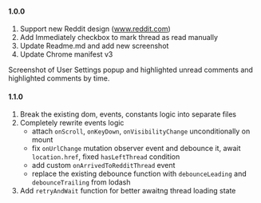 #### 1.0.0

1. Support new Reddit design (www.reddit.com)
2. Add Immediately checkbox to mark thread as read manually
3. Update Readme.md and add new screenshot
4. Update Chrome manifest v3

Screenshot of User Settings popup and highlighted unread comments and highlighted comments by time.

#### 1.1.0

1. Break the existing dom, events, constants logic into separate files
2. Completely rewrite events logic
    - attach `onScroll`, `onKeyDown`, `onVisibilityChange` unconditionally on mount
    - fix `onUrlChange` mutation observer event and debounce it, await `location.href`, fixed `hasLeftThread` condition
    - add custom `onArrivedToRedditThread` event
    - replace the existing debounce function with `debounceLeading` and `debounceTrailing` from lodash
3. Add `retryAndWait` function for better awaitng thread loading state

